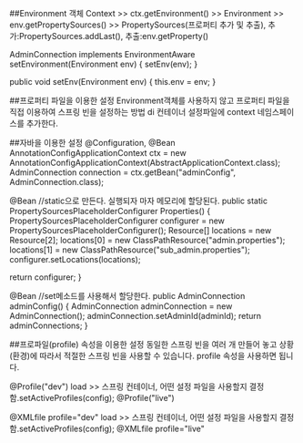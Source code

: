 ##Environment 객체
Context >>
ctx.getEnvironment() >>
Environment >>
env.getPropertySources() >>
PropertySources(프로퍼티 추가 및 추출), 추가:PropertySources.addLast(), 추출:env.getProperty()

AdminConnection implements EnvironmentAware
setEnvironment(Environment env) {
  setEnv(env);
}

public void setEnv(Environment env) {
  this.env = env;
}

##프로퍼티 파일을 이용한 설정
Environment객체를 사용하지 않고 프로퍼티 파일을 직접 이용하여 스프링 빈을 설정하는 방법
di 컨테이너 설정파일에 context 네임스페이스를 추가한다.

##자바을 이용한 설정
@Configuration, @Bean
AnnotationConfigApplicationContext ctx = new AnnotationConfigApplicationContext(AbstractApplicationContext.class);
AdminConnection connection = ctx.getBean("adminConfig", AdminConnection.class);

@Bean //static으로 만든다. 실행되자 마자 메모리에 할당된다.
public static PropertySourcesPlaceholderConfigurer Properties() {
  PropertySourcesPlaceholderConfigurer configurer = new PropertySourcesPlaceholderConfigurer();
  Resource[] locations = new Resource[2];
  locations[0] = new ClassPathResource("admin.properties");
  locations[1] = new ClassPathResource("sub_admin.properties");
  configurer.setLocations(locations);

  return configurer;
}

@Bean //set메소드를 사용해서 할당한다.
public AdminConnection adminConfig() {
  AdminConnection adminConnection = new AdminConnection();
  adminConnection.setAdminId(adminId);
  return adminConnections;
}

##프로파일(profile) 속성을 이용한 설정
동일한 스프링 빈을 여러 개 만들어 놓고 상황(환경)에 따라서 적절한 스프링 빈을 사용할 수 있습니다. profile 속성을 사용하면 됩니다.

@Profile("dev")
                    load >> 스프링 컨테이너, 어떤 설정 파일을 사용할지 결정 함.setActiveProfiles(config);
@Profile("live")


@XMLfile
profile="dev"
                    load >> 스프링 컨테이너, 어떤 설정 파일을 사용할지 결정 함.setActiveProfiles(config);
@XMLfile
profile="live"

